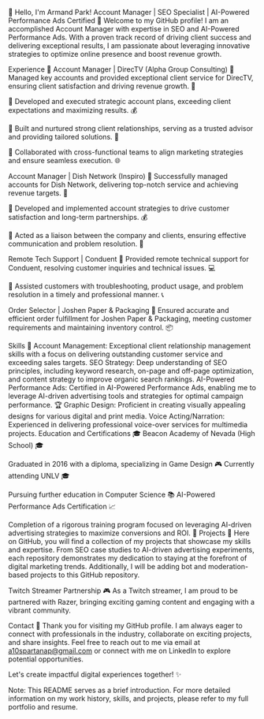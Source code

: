 👋 Hello, I'm Armand Park!
Account Manager | SEO Specialist | AI-Powered Performance Ads Certified 🚀
Welcome to my GitHub profile! I am an accomplished Account Manager with expertise in SEO and AI-Powered Performance Ads. With a proven track record of driving client success and delivering exceptional results, I am passionate about leveraging innovative strategies to optimize online presence and boost revenue growth.

Experience 💼
Account Manager | DirecTV (Alpha Group Consulting)
🔹 Managed key accounts and provided exceptional client service for DirecTV, ensuring client satisfaction and driving revenue growth. 💼

🔹 Developed and executed strategic account plans, exceeding client expectations and maximizing results. 💰

🔹 Built and nurtured strong client relationships, serving as a trusted advisor and providing tailored solutions. 🤝

🔹 Collaborated with cross-functional teams to align marketing strategies and ensure seamless execution. 🌐

Account Manager | Dish Network (Inspiro)
🔹 Successfully managed accounts for Dish Network, delivering top-notch service and achieving revenue targets. 💼

🔹 Developed and implemented account strategies to drive customer satisfaction and long-term partnerships. 💰

🔹 Acted as a liaison between the company and clients, ensuring effective communication and problem resolution. 🤝

Remote Tech Support | Conduent
🔹 Provided remote technical support for Conduent, resolving customer inquiries and technical issues. 💻

🔹 Assisted customers with troubleshooting, product usage, and problem resolution in a timely and professional manner. 📞

Order Selector | Joshen Paper & Packaging
🔹 Ensured accurate and efficient order fulfillment for Joshen Paper & Packaging, meeting customer requirements and maintaining inventory control. 📦

Skills 🌟
Account Management: Exceptional client relationship management skills with a focus on delivering outstanding customer service and exceeding sales targets.
SEO Strategy: Deep understanding of SEO principles, including keyword research, on-page and off-page optimization, and content strategy to improve organic search rankings.
AI-Powered Performance Ads: Certified in AI-Powered Performance Ads, enabling me to leverage AI-driven advertising tools and strategies for optimal campaign performance. 🏆
Graphic Design: Proficient in creating visually appealing designs for various digital and print media.
Voice Acting/Narration: Experienced in delivering professional voice-over services for multimedia projects.
Education and Certifications 🎓
Beacon Academy of Nevada (High School) 🎓

Graduated in 2016 with a diploma, specializing in Game Design 🎮
Currently attending UNLV 🎓

Pursuing further education in Computer Science 📚
AI-Powered Performance Ads Certification 📈

Completion of a rigorous training program focused on leveraging AI-driven advertising strategies to maximize conversions and ROI. 🚀
Projects 🚀
Here on GitHub, you will find a collection of my projects that showcase my skills and expertise. From SEO case studies to AI-driven advertising experiments, each repository demonstrates my dedication to staying at the forefront of digital marketing trends. Additionally, I will be adding bot and moderation-based projects to this GitHub repository.

Twitch Streamer Partnership 🎮
As a Twitch streamer, I am proud to be partnered with Razer, bringing exciting gaming content and engaging with a vibrant community.

Contact 📩
Thank you for visiting my GitHub profile. I am always eager to connect with professionals in the industry, collaborate on exciting projects, and share insights. Feel free to reach out to me via email at a10spartanap@gmail.com or connect with me on LinkedIn to explore potential opportunities.

Let's create impactful digital experiences together! ✨

Note: This README serves as a brief introduction. For more detailed information on my work history, skills, and projects, please refer to my full portfolio and resume.
